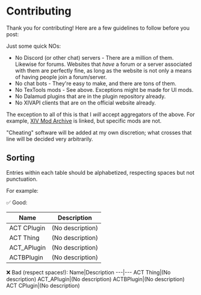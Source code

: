 # Contributing
Thank you for contributing! Here are a few guidelines to follow before you post:

Just some quick NOs:
* No Discord (or other chat) servers - There are a million of them. Likewise for forums. Websites that *have* a forum or a server associated with them are perfectly fine, as long as the website is not only a means of having people join a forum/server.
* No chat bots - They're easy to make, and there are tons of them.
* No TexTools mods - See above. Exceptions might be made for UI mods.
* No Dalamud plugins that are in the plugin repository already.
* No XIVAPI clients that are on the official website already.

The exception to all of this is that I *will* accept aggregators of the above. For example, [XIV Mod Archive](https://www.xivmodarchive.com/) is linked, but specific mods are not.

"Cheating" software will be added at my own discretion; what crosses that line will be decided very arbitrarily.

## Sorting
Entries within each table should be alphabetized, respecting spaces but not punctuation.

For example:

✅ Good:

Name|Description
---|---
ACT CPlugin|(No description)
ACT Thing|(No description)
ACT_APlugin|(No description)
ACTBPlugin|(No description)

❌ Bad (respect spaces!):
Name|Description
---|---
ACT Thing|(No description)
ACT_APlugin|(No description)
ACTBPlugin|(No description)
ACT CPlugin|(No description)
